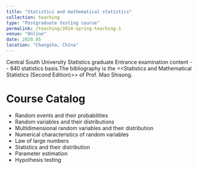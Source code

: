 ```yaml
---
title: "Statistics and mathematical statistics"
collection: teaching
type: "Postgraduate testing course"
permalink: /teaching/2014-spring-teaching-1
venue: "Online"
date: 2020.05
location: "Changsha, China"
---
```


Central South University Statistics graduate Entrance examination content -- 840 statistics basis.The bibliography is the <<Statistics and Mathematical Statistics (Second Edition)>> of Prof. Mao Shisong.

Course Catalog
======
* Random events and their probabilities
* Random variables and their distributions
* Multidimensional random variables and their distribution
* Numerical characteristics of random variables
* Law of large numbers
* Statistics and their distribution
* Parameter estimation
* Hypothesis testing
